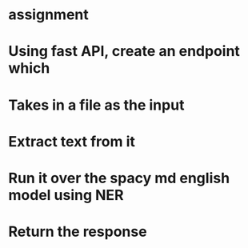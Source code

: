# assignment
# Using fast API, create an endpoint which
# Takes in a file as the input
# Extract text from it
# Run it over the spacy md english model using NER
# Return the response